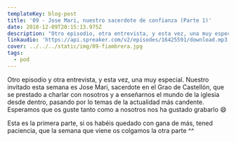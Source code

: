 ```yaml
---
templateKey: blog-post
title: '09 - Jose Mari, nuestro sacerdote de confianza (Parte 1)'
date: 2018-12-09T20:15:13.975Z
description: "Otro episodio, otra entrevista, y esta vez, una muy especial. Nuestro invitado esta semana es Jose Mari, sacerdote en el Grao de Castellón, que se prestado a charlar con nosotros y a enseñarnos el mundo de la iglesia desde dentro, pasando por lo temas de la actualidad más candente. Esperamos que os guste tanto como a nosotros nos ha gustado grabarlo \U0001F604"
linkaudio: 'https://api.spreaker.com/v2/episodes/16425591/download.mp3'
cover: ../../../static/img/09-fiambrera.jpg
tags:
  - pod
---
```

Otro episodio y otra entrevista, y esta vez, una muy especial. Nuestro invitado esta semana es Jose Mari, sacerdote en el Grao de Castellón, que se prestado a charlar con nosotros y a enseñarnos el mundo de la iglesia desde dentro, pasando por lo temas de la actualidad más candente. Esperamos que os guste tanto como a nosotros nos ha gustado grabarlo 😄

Esta es la primera parte, si os habéis quedado con gana de más, tened paciencia, que la semana que viene os colgamos la otra parte ^^
